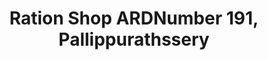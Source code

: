 ---
title: "Ration Shop ARDNumber 191, Pallippurathssery"
url: /vaikom/ration-shop-ardnumber-191-pallippurathssery/
shop: Lebensmittel
---